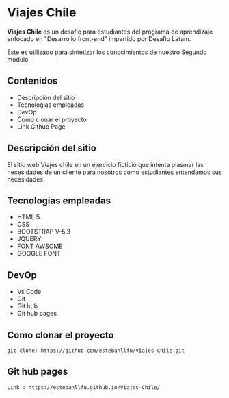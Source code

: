 # Viajes Chile 

**Viajes Chile** es un desafio para estudiantes
del programa de aprendizaje enfocado en "Desarrollo
front-end" impartido por Desafio Latam.

Este es utilizado para sintetizar los conocimientos
de nuestro Segundo modulo.

## Contenidos

- Descripción del sitio
- Tecnologias empleadas
- DevOp
- Como clonar el proyecto
- Link Github Page

## Descripción del sitio

El sitio web Viajes chile en un ejercicio ficticio
que intenta plasmar las necesidades de un cliente para
nosotros como estudiantes entendamos sus necesidades.

## Tecnologias empleadas

- HTML 5
- CSS
- BOOTSTRAP V-5.3
- JQUERY
- FONT AWSOME
- GOOGLE FONT

## DevOp

- Vs Code
- Git
- Git hub
- Git hub pages

## Como clonar el proyecto


```
git clone: https://github.com/estebanllfu/Viajes-Chile.git
```

## Git hub pages
```
Link : https://estebanllfu.github.io/Viajes-Chile/
```

